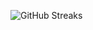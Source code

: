 ![GitHub Streaks](https://github-streaks-mqc9.onrender.com/streak/happilli/image?theme=midnight&cache_bust=1743239664&lang=ja)
